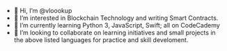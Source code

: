 - 👋 Hi, I’m @vloookup
- 👀 I’m interested in Blockchain Technology and writing Smart Contracts. 
- 🌱 I’m currently learning Python 3, JavaScript, Swift; all on CodeCademy
- 💞️ I’m looking to collaborate on learning initiatives and small projects in the above listed languages for practice and skill develoment. 


<!---
vloookup/vloookup is a ✨ special ✨ repository because its `README.md` (this file) appears on your GitHub profile.
You can click the Preview link to take a look at your changes.
--->
